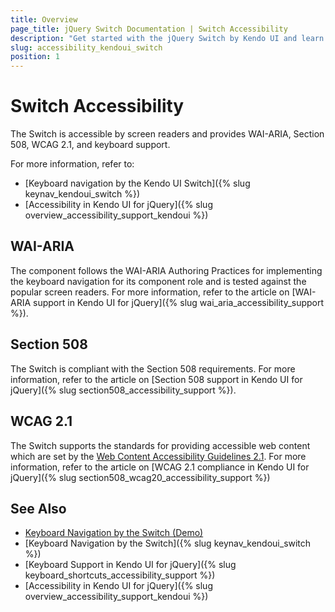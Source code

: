 ```yaml
---
title: Overview
page_title: jQuery Switch Documentation | Switch Accessibility
description: "Get started with the jQuery Switch by Kendo UI and learn about its accessibility support for WAI-ARIA, Section 508, and WCAG 2.1."
slug: accessibility_kendoui_switch
position: 1
---
```


# Switch Accessibility

The Switch is accessible by screen readers and provides WAI-ARIA, Section 508, WCAG 2.1, and keyboard support.

For more information, refer to:
* [Keyboard navigation by the Kendo UI Switch]({% slug keynav_kendoui_switch %})
* [Accessibility in Kendo UI for jQuery]({% slug overview_accessibility_support_kendoui %})

## WAI-ARIA

The component follows the WAI-ARIA Authoring Practices for implementing the keyboard navigation for its component role and is tested against the popular screen readers. For more information, refer to the article on [WAI-ARIA support in Kendo UI for jQuery]({% slug wai_aria_accessibility_support %}).

## Section 508

The Switch is compliant with the Section 508 requirements. For more information, refer to the article on [Section 508 support in Kendo UI for jQuery]({% slug section508_accessibility_support %}).

## WCAG 2.1

The Switch supports the standards for providing accessible web content which are set by the [Web Content Accessibility Guidelines 2.1](https://www.w3.org/TR/WCAG/). For more information, refer to the article on [WCAG 2.1 compliance in Kendo UI for jQuery]({% slug section508_wcag20_accessibility_support %})

## See Also

* [Keyboard Navigation by the Switch (Demo)](https://demos.telerik.com/kendo-ui/switch/keyboard-navigation)
* [Keyboard Navigation by the Switch]({% slug keynav_kendoui_switch %})
* [Keyboard Support in Kendo UI for jQuery]({% slug keyboard_shortcuts_accessibility_support %})
* [Accessibility in Kendo UI for jQuery]({% slug overview_accessibility_support_kendoui %})
